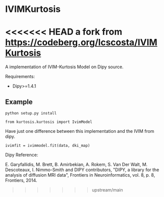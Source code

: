# IVIMKurtosis
<<<<<<< HEAD
a fork from https://codeberg.org/lcscosta/IVIMKurtosis
=======

A implementation of IVIM-Kurtosis Model on Dipy source.

Requirements:
- Dipy>=1.4.1


## Example 

    python setup.py install
    
    from kurtosis.kurtosis import IvimModel

Have just one difference between this implementation and the IVIM from dipy.

    ivimfit = ivimmodel.fit(data, dki_map)


Dipy Reference:

E. Garyfallidis, M. Brett, B. Amirbekian, A. Rokem, S. Van Der Walt, M. Descoteaux, I. Nimmo-Smith and DIPY contributors, "DIPY, a library for the analysis of diffusion MRI data", Frontiers in Neuroinformatics, vol. 8, p. 8, Frontiers, 2014.
>>>>>>> upstream/main
